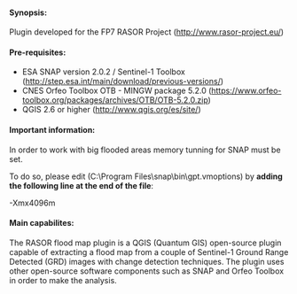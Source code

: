 #### Synopsis:

Plugin developed for the FP7 RASOR Project (http://www.rasor-project.eu/)

#### Pre-requisites:

+ ESA SNAP version 2.0.2 / Sentinel-1 Toolbox (http://step.esa.int/main/download/previous-versions/)
+ CNES Orfeo Toolbox OTB - MINGW package 5.2.0 (https://www.orfeo-toolbox.org/packages/archives/OTB/OTB-5.2.0.zip)
+ QGIS 2.6 or higher (http://www.qgis.org/es/site/)

#### Important information:

In order to work with big flooded areas memory tunning for SNAP must be set. 

To do so, please edit (C:\Program Files\snap\bin\gpt.vmoptions) by **adding the following line at the end of the file**:

-Xmx4096m

#### Main capabilites:

The RASOR flood map plugin is a QGIS (Quantum GIS) open-source plugin capable of extracting a flood map from a couple of Sentinel-1 Ground Range Detected (GRD) images with change detection techniques. The plugin uses other open-source software components such as SNAP and Orfeo Toolbox in order to make the analysis.
